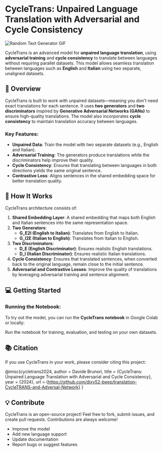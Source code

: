 # CycleTrans: Unpaired Language Translation with Adversarial and Cycle Consistency

![Random Text Generator GIF](https://github.com/dixy52-beep/translation-CycleTRANS-and-Adversal-Network/main/words.gif)

CycleTrans is an advanced model for **unpaired language translation**, using **adversarial training** and **cycle consistency** to translate between languages without requiring parallel datasets. This model allows seamless translation between languages such as **English** and **Italian** using two separate, unaligned datasets.

## 🚀 Overview
CycleTrans is built to work with unpaired datasets—meaning you don't need exact translations for each sentence. It uses **two generators** and **two discriminators** inspired by **Generative Adversarial Networks (GANs)** to ensure high-quality translations. The model also incorporates **cycle consistency** to maintain translation accuracy between languages.

### Key Features:
- **Unpaired Data**: Train the model with two separate datasets (e.g., English and Italian).
- **Adversarial Training**: The generators produce translations while the discriminators help improve their quality.
- **Cycle Consistency**: Ensures that translating between languages in both directions yields the same original sentence.
- **Contrastive Loss**: Aligns sentences in the shared embedding space for better translation quality.

## 🧠 How It Works

CycleTrans architecture consists of:
1. **Shared Embedding Layer**: A shared embedding that maps both English and Italian sentences into the same representation space.
2. **Two Generators**:
   - **G_E2I (English to Italian)**: Translates from English to Italian.
   - **G_I2E (Italian to English)**: Translates from Italian to English.
3. **Two Discriminators**:
   - **D_E (English Discriminator)**: Ensures realistic English translations.
   - **D_I (Italian Discriminator)**: Ensures realistic Italian translations.
4. **Cycle Consistency**: Ensures that translated sentences, when converted back to the original language, remain close to the initial sentence.
5. **Adversarial and Contrastive Losses**: Improve the quality of translations by leveraging adversarial training and sentence alignment.

## 💻 Getting Started

### Running the Notebook:
To try out the model, you can run the **CycleTrans notebook** in Google Colab or locally:

Run the notebook for training, evaluation, and testing on your own datasets.

## 📚 Citation
If you use CycleTrans in your work, please consider citing this project:

@misc{cycletrans2024,
  author = Davide Brunori,
  title = {CycleTrans: Unpaired Language Translation with Adversarial and Cycle Consistency},
  year = {2024},
  url = {https://github.com/dixy52-beep/translation-CycleTRANS-and-Adversal-Network}
}

## 💡 Contribute
CycleTrans is an open-source project! Feel free to fork, submit issues, and create pull requests. Contributions are always welcome!

- Improve the model
- Add new language support
- Update documentation
- Report bugs or suggest features
